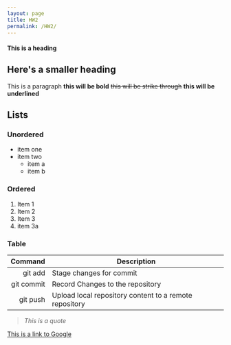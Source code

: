 ```yaml
---
layout: page
title: HW2
permalink: /HW2/
---
```

#### This is a heading
## Here's a smaller heading
This is a paragraph
**this will be bold** ~~this will be strike through~~ **this will be underlined**
## Lists
### Unordered
* item one
* item two
  * item a
  * item b

### Ordered
1. Item 1
2. Item 2
3. Item 3
4. item 3a

### Table

| Command | Description |
| -------: | ----------- |
| git add | Stage changes for commit |
| git commit | Record Changes to the repository |
| git push | Upload local repository content to a remote repository | 

> *This is a quote*

[This is a link to Google](google.com)
